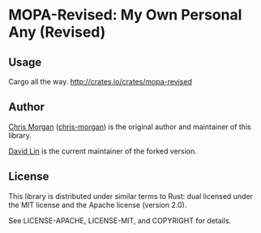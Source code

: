 MOPA-Revised: My Own Personal Any (Revised)
=========================

Usage
-----

Cargo all the way. http://crates.io/crates/mopa-revised

Author
------

[Chris Morgan](https://chrismorgan.info/) ([chris-morgan](https://github.com/chris-morgan)) is the original author and maintainer of this library.

[David Lin](https://github.com/davll) is the current maintainer of the forked version.

License
-------

This library is distributed under similar terms to Rust: dual licensed under the MIT license and the Apache license (version 2.0).

See LICENSE-APACHE, LICENSE-MIT, and COPYRIGHT for details.
